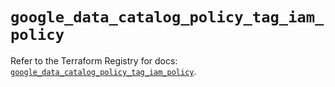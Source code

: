 # `google_data_catalog_policy_tag_iam_policy`

Refer to the Terraform Registry for docs: [`google_data_catalog_policy_tag_iam_policy`](https://registry.terraform.io/providers/hashicorp/google-beta/6.46.0/docs/resources/google_data_catalog_policy_tag_iam_policy).
